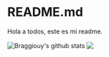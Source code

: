 # README.md


Hola a todos, este es mi readme.

  <img align="center" src="https://github-readme-stats.vercel.app/api/top-langs/?username=Braggiouy&title_color=fff&text_color=9f9f9f&bg_color=151515&hide=jupyter%20notebook" alt="Braggiouy's github stats" />



  <img align="center" src="https://github-readme-stats.vercel.app/api?username=Braggiouy&hide=issues&count_private=true&show_icons=true&title_color=fff&icon_color=79ff97&text_color=9f9f9f&bg_color=151515&line_height=40" />
